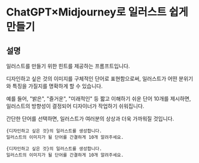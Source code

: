 # ChatGPT×Midjourney로 일러스트 쉽게 만들기

## 설명
일러스트를 만들기 위한 힌트를 제공하는 프롬프트입니다.

디자인하고 싶은 것의 이미지를 구체적인 단어로 표현함으로써, 일러스트가 어떤 분위기와 특징을 가질지를 명확하게 할 수 있습니다.

예를 들어, "밝은", "즐거운", "미래적인" 등 짧고 이해하기 쉬운 단어 10개를 제시하면, 일러스트의 방향성이 결정되어 디자이너가 작업하기 쉬워집니다.

간단한 단어를 선택하면, 일러스트가 여러분의 상상과 더욱 가까워질 것입니다.

```plaintext
{디자인하고 싶은 것}의 일러스트를 생성합니다.
일러스트의 이미지가 될 단어를 간결하게 10개 알려주세요.
```

```plaintext
{디자인하고 싶은 것}의 일러스트를 생성합니다.
일러스트의 이미지가 될 단어를 간결하게 10개 알려주세요.
```